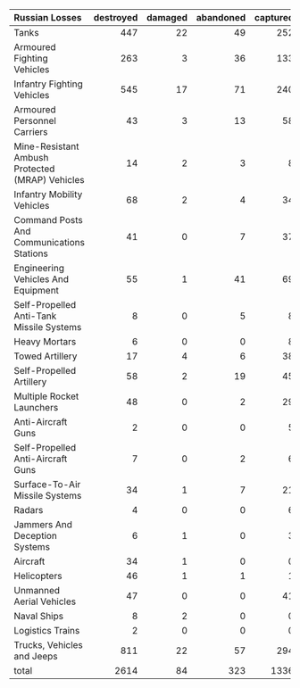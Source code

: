 | Russian Losses                                   |   destroyed |   damaged |   abandoned |   captured |   total |
|:-------------------------------------------------|------------:|----------:|------------:|-----------:|--------:|
| Tanks                                            |         447 |        22 |          49 |        252 |     770 |
| Armoured Fighting Vehicles                       |         263 |         3 |          36 |        133 |     435 |
| Infantry Fighting Vehicles                       |         545 |        17 |          71 |        240 |     873 |
| Armoured Personnel Carriers                      |          43 |         3 |          13 |         58 |     117 |
| Mine-Resistant Ambush Protected  (MRAP) Vehicles |          14 |         2 |           3 |          8 |      27 |
| Infantry Mobility Vehicles                       |          68 |         2 |           4 |         34 |     108 |
| Command Posts And Communications Stations        |          41 |         0 |           7 |         37 |      85 |
| Engineering Vehicles And Equipment               |          55 |         1 |          41 |         69 |     166 |
| Self-Propelled Anti-Tank Missile Systems         |           8 |         0 |           5 |          8 |      21 |
| Heavy Mortars                                    |           6 |         0 |           0 |          8 |      14 |
| Towed Artillery                                  |          17 |         4 |           6 |         38 |      65 |
| Self-Propelled Artillery                         |          58 |         2 |          19 |         45 |     124 |
| Multiple Rocket Launchers                        |          48 |         0 |           2 |         29 |      79 |
| Anti-Aircraft Guns                               |           2 |         0 |           0 |          5 |       7 |
| Self-Propelled Anti-Aircraft Guns                |           7 |         0 |           2 |          6 |      15 |
| Surface-To-Air Missile Systems                   |          34 |         1 |           7 |         21 |      63 |
| Radars                                           |           4 |         0 |           0 |          6 |      10 |
| Jammers And Deception Systems                    |           6 |         1 |           0 |          3 |      10 |
| Aircraft                                         |          34 |         1 |           0 |          0 |      35 |
| Helicopters                                      |          46 |         1 |           1 |          1 |      49 |
| Unmanned Aerial Vehicles                         |          47 |         0 |           0 |         41 |      88 |
| Naval Ships                                      |           8 |         2 |           0 |          0 |      10 |
| Logistics Trains                                 |           2 |         0 |           0 |          0 |       2 |
| Trucks, Vehicles and Jeeps                       |         811 |        22 |          57 |        294 |    1184 |
| total                                            |        2614 |        84 |         323 |       1336 |    4357 |
